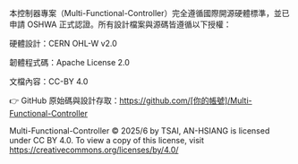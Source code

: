 本控制器專案（Multi-Functional-Controller）完全遵循國際開源硬體標準，並已申請 OSHWA 正式認證。所有設計檔案與源碼皆遵循以下授權：

硬體設計：CERN OHL-W v2.0

韌體程式碼：Apache License 2.0

文檔內容：CC-BY 4.0

👉 GitHub 原始碼與設計存取：https://github.com/[你的帳號]/Multi-Functional-Controller

Multi-Functional-Controller  © 2025/6 by TSAI, AN-HSIANG is licensed under CC BY 4.0. To view a copy of this license, visit https://creativecommons.org/licenses/by/4.0/
